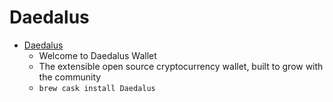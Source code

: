 # Daedalus
- [Daedalus](https://daedaluswallet.io/)
  -  Welcome to Daedalus Wallet
  - The extensible open source cryptocurrency wallet, built to grow with the community
  - `brew cask install Daedalus`
